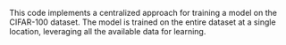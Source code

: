 This code implements a centralized approach for training a model on the CIFAR-100 dataset. The model is trained on the entire dataset at a single location, leveraging all the available data for learning.
